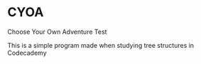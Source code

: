 # CYOA
Choose Your Own Adventure Test

This is a simple program made when studying tree structures in Codecademy

